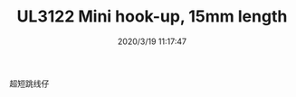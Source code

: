﻿---
layout: post 
title: UL3122 Mini hook-up, 15mm length
tags: 3122
categories: wire-harness
overview: Mini hook-up, 15mm length
series: 
part_number: 
thumb_img: static/202003/241-thumb-20200319191827.jpg
small_img: static/202003/241-20200319191827.jpg
date: 2020/3/19 11:17:47
---


超短跳线仔
